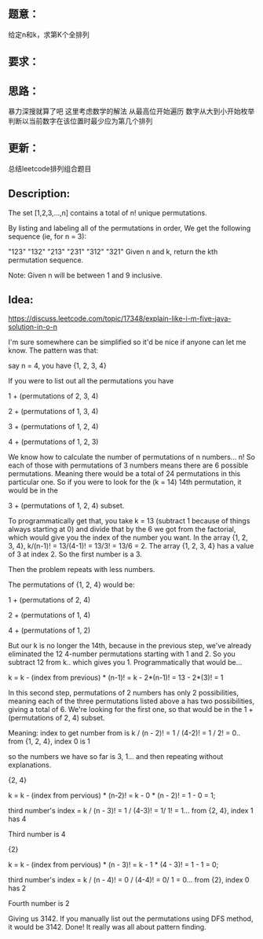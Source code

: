 ## 题意：
给定n和k，求第K个全排列

## 要求：


## 思路：
暴力深搜就算了吧
这里考虑数学的解法
从最高位开始遍历
	数字从大到小开始枚举
		判断以当前数字在该位置时最少应为第几个排列

## 更新：
总结leetcode排列组合题目

## Description:
The set [1,2,3,…,n] contains a total of n! unique permutations.

By listing and labeling all of the permutations in order,
We get the following sequence (ie, for n = 3):

"123"
"132"
"213"
"231"
"312"
"321"
Given n and k, return the kth permutation sequence.

Note: Given n will be between 1 and 9 inclusive.

## Idea:
https://discuss.leetcode.com/topic/17348/explain-like-i-m-five-java-solution-in-o-n

I'm sure somewhere can be simplified so it'd be nice if anyone can let me know. The pattern was that:

say n = 4, you have {1, 2, 3, 4}

If you were to list out all the permutations you have

1 + (permutations of 2, 3, 4)

2 + (permutations of 1, 3, 4)

3 + (permutations of 1, 2, 4)

4 + (permutations of 1, 2, 3)


We know how to calculate the number of permutations of n numbers... n! So each of those with permutations of 3 numbers means there are 6 possible permutations. Meaning there would be a total of 24 permutations in this particular one. So if you were to look for the (k = 14) 14th permutation, it would be in the

3 + (permutations of 1, 2, 4) subset.

To programmatically get that, you take k = 13 (subtract 1 because of things always starting at 0) and divide that by the 6 we got from the factorial, which would give you the index of the number you want. In the array {1, 2, 3, 4}, k/(n-1)! = 13/(4-1)! = 13/3! = 13/6 = 2. The array {1, 2, 3, 4} has a value of 3 at index 2. So the first number is a 3.

Then the problem repeats with less numbers.

The permutations of {1, 2, 4} would be:

1 + (permutations of 2, 4)

2 + (permutations of 1, 4)

4 + (permutations of 1, 2)

But our k is no longer the 14th, because in the previous step, we've already eliminated the 12 4-number permutations starting with 1 and 2. So you subtract 12 from k.. which gives you 1. Programmatically that would be...

k = k - (index from previous) * (n-1)! = k - 2*(n-1)! = 13 - 2*(3)! = 1

In this second step, permutations of 2 numbers has only 2 possibilities, meaning each of the three permutations listed above a has two possibilities, giving a total of 6. We're looking for the first one, so that would be in the 1 + (permutations of 2, 4) subset.

Meaning: index to get number from is k / (n - 2)! = 1 / (4-2)! = 1 / 2! = 0.. from {1, 2, 4}, index 0 is 1


so the numbers we have so far is 3, 1... and then repeating without explanations.


{2, 4}

k = k - (index from pervious) * (n-2)! = k - 0 * (n - 2)! = 1 - 0 = 1;

third number's index = k / (n - 3)! = 1 / (4-3)! = 1/ 1! = 1... from {2, 4}, index 1 has 4

Third number is 4


{2}

k = k - (index from pervious) * (n - 3)! = k - 1 * (4 - 3)! = 1 - 1 = 0;

third number's index = k / (n - 4)! = 0 / (4-4)! = 0/ 1 = 0... from {2}, index 0 has 2

Fourth number is 2


Giving us 3142. If you manually list out the permutations using DFS method, it would be 3142. Done! It really was all about pattern finding.

